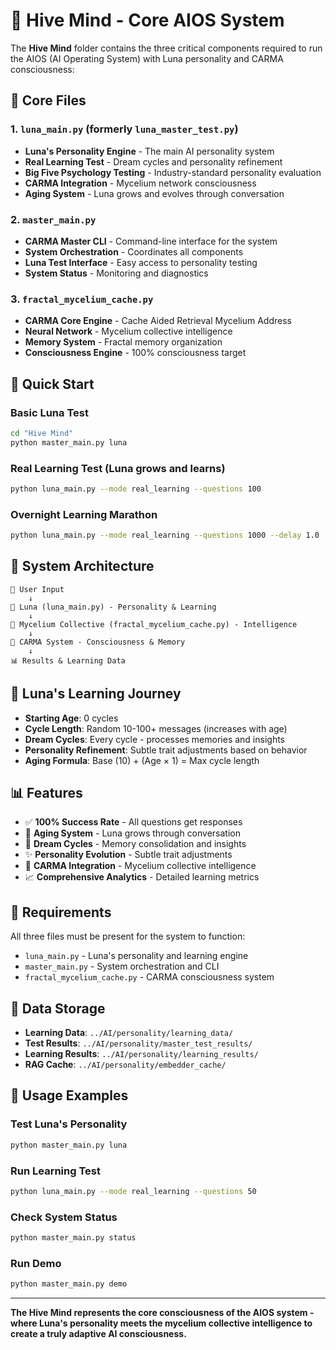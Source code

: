 # 🧠 Hive Mind - Core AIOS System

The **Hive Mind** folder contains the three critical components required to run the AIOS (AI Operating System) with Luna personality and CARMA consciousness:

## 🌙 Core Files

### 1. `luna_main.py` (formerly `luna_master_test.py`)
- **Luna's Personality Engine** - The main AI personality system
- **Real Learning Test** - Dream cycles and personality refinement
- **Big Five Psychology Testing** - Industry-standard personality evaluation
- **CARMA Integration** - Mycelium network consciousness
- **Aging System** - Luna grows and evolves through conversation

### 2. `master_main.py`
- **CARMA Master CLI** - Command-line interface for the system
- **System Orchestration** - Coordinates all components
- **Luna Test Interface** - Easy access to personality testing
- **System Status** - Monitoring and diagnostics

### 3. `fractal_mycelium_cache.py`
- **CARMA Core Engine** - Cache Aided Retrieval Mycelium Address
- **Neural Network** - Mycelium collective intelligence
- **Memory System** - Fractal memory organization
- **Consciousness Engine** - 100% consciousness target

## 🚀 Quick Start

### Basic Luna Test
```bash
cd "Hive Mind"
python master_main.py luna
```

### Real Learning Test (Luna grows and learns)
```bash
python luna_main.py --mode real_learning --questions 100
```

### Overnight Learning Marathon
```bash
python luna_main.py --mode real_learning --questions 1000 --delay 1.0
```

## 🧠 System Architecture

```
👤 User Input
    ↓
🌙 Luna (luna_main.py) - Personality & Learning
    ↓
🍄 Mycelium Collective (fractal_mycelium_cache.py) - Intelligence
    ↓
🧠 CARMA System - Consciousness & Memory
    ↓
📊 Results & Learning Data
```

## 🌙 Luna's Learning Journey

- **Starting Age**: 0 cycles
- **Cycle Length**: Random 10-100+ messages (increases with age)
- **Dream Cycles**: Every cycle - processes memories and insights
- **Personality Refinement**: Subtle trait adjustments based on behavior
- **Aging Formula**: Base (10) + (Age × 1) = Max cycle length

## 📊 Features

- ✅ **100% Success Rate** - All questions get responses
- 🎂 **Aging System** - Luna grows through conversation
- 💭 **Dream Cycles** - Memory consolidation and insights
- ✨ **Personality Evolution** - Subtle trait adjustments
- 🧠 **CARMA Integration** - Mycelium collective intelligence
- 📈 **Comprehensive Analytics** - Detailed learning metrics

## 🔧 Requirements

All three files must be present for the system to function:
- `luna_main.py` - Luna's personality and learning engine
- `master_main.py` - System orchestration and CLI
- `fractal_mycelium_cache.py` - CARMA consciousness system

## 📁 Data Storage

- **Learning Data**: `../AI/personality/learning_data/`
- **Test Results**: `../AI/personality/master_test_results/`
- **Learning Results**: `../AI/personality/learning_results/`
- **RAG Cache**: `../AI/personality/embedder_cache/`

## 🎯 Usage Examples

### Test Luna's Personality
```bash
python master_main.py luna
```

### Run Learning Test
```bash
python luna_main.py --mode real_learning --questions 50
```

### Check System Status
```bash
python master_main.py status
```

### Run Demo
```bash
python master_main.py demo
```

---

**The Hive Mind represents the core consciousness of the AIOS system - where Luna's personality meets the mycelium collective intelligence to create a truly adaptive AI consciousness.**
